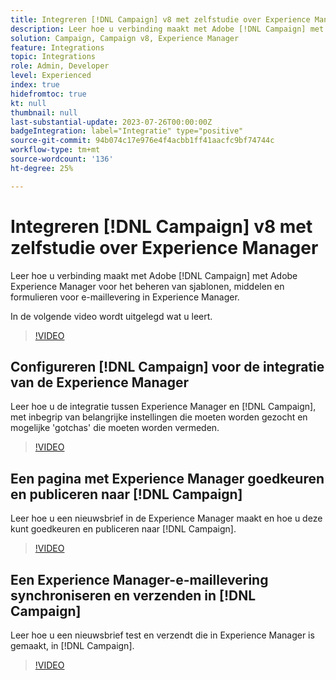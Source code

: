 ```yaml
---
title: Integreren [!DNL Campaign] v8 met zelfstudie over Experience Manager
description: Leer hoe u verbinding maakt met Adobe [!DNL Campaign] met Adobe Experience Manager voor het beheren van sjablonen, middelen en formulieren voor e-maillevering in Experience Manager.
solution: Campaign, Campaign v8, Experience Manager
feature: Integrations
topic: Integrations
role: Admin, Developer
level: Experienced
index: true
hidefromtoc: true
kt: null
thumbnail: null
last-substantial-update: 2023-07-26T00:00:00Z
badgeIntegration: label="Integratie" type="positive"
source-git-commit: 94b074c17e976e4f4acbb1ff41aacfc9bf74744c
workflow-type: tm+mt
source-wordcount: '136'
ht-degree: 25%

---
```



# Integreren [!DNL Campaign] v8 met zelfstudie over Experience Manager

Leer hoe u verbinding maakt met Adobe [!DNL Campaign] met Adobe Experience Manager voor het beheren van sjablonen, middelen en formulieren voor e-maillevering in Experience Manager.

In de volgende video wordt uitgelegd wat u leert.

>[!VIDEO](https://video.tv.adobe.com/v/340319?quality=12&learn=on)

## Configureren [!DNL Campaign] voor de integratie van de Experience Manager

Leer hoe u de integratie tussen Experience Manager en [!DNL Campaign], met inbegrip van belangrijke instellingen die moeten worden gezocht en mogelijke &#39;gotchas&#39; die moeten worden vermeden.

>[!VIDEO](https://video.tv.adobe.com/v/340121?quality=12&learn=on)

## Een pagina met Experience Manager goedkeuren en publiceren naar [!DNL Campaign]

Leer hoe u een nieuwsbrief in de Experience Manager maakt en hoe u deze kunt goedkeuren en publiceren naar [!DNL Campaign].

>[!VIDEO](https://video.tv.adobe.com/v/340678?quality=12&learn=on)

## Een Experience Manager-e-maillevering synchroniseren en verzenden in [!DNL Campaign]

Leer hoe u een nieuwsbrief test en verzendt die in Experience Manager is gemaakt, in [!DNL Campaign].

>[!VIDEO](https://video.tv.adobe.com/v/340151?quality=12&learn=on)
